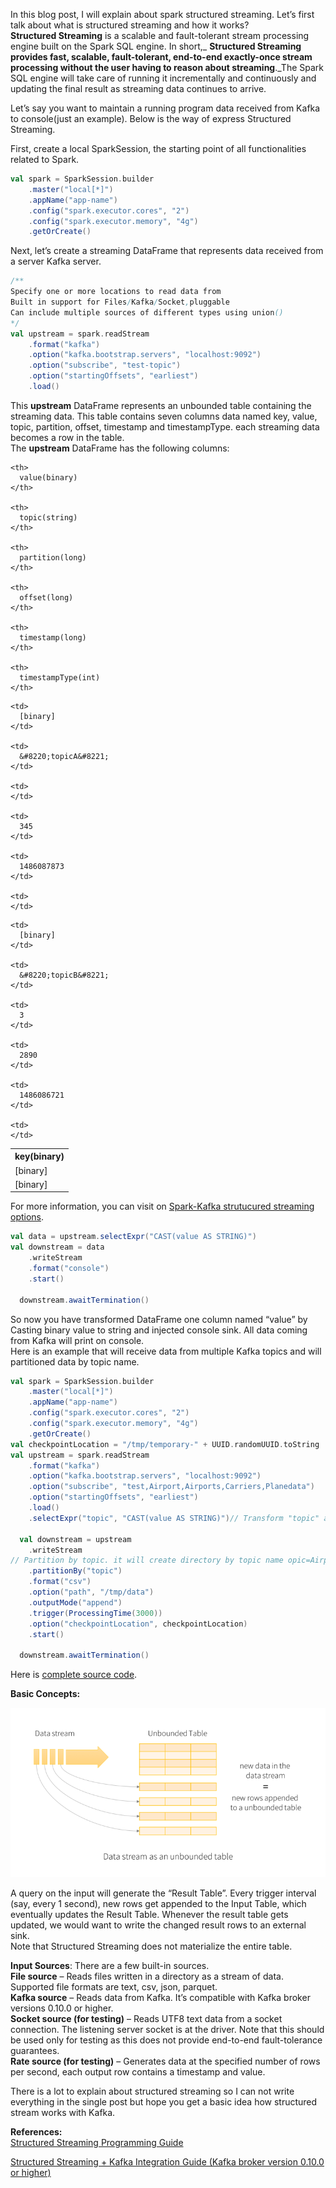 In this blog post, I will explain about spark structured streaming. Let&#8217;s first talk about what is structured streaming and how it works?  
**Structured Streaming** is a scalable and fault-tolerant stream processing engine built on the Spark SQL engine. In short,_ **Structured Streaming provides fast, scalable, fault-tolerant, end-to-end exactly-once stream processing without the user having to reason about streaming**._The Spark SQL engine will take care of running it incrementally and continuously and updating the final result as streaming data continues to arrive.

Let’s say you want to maintain a running program data received from Kafka to console(just an example). Below is the way of express Structured Streaming.

First, create a local SparkSession, the starting point of all functionalities related to Spark.

```scala
val spark = SparkSession.builder
    .master("local[*]")
    .appName("app-name")
    .config("spark.executor.cores", "2")
    .config("spark.executor.memory", "4g")
    .getOrCreate()
```

Next, let’s create a streaming DataFrame that represents data received from a server Kafka server.

```scala
/**
Specify one or more locations to read data from
Built in support for Files/Kafka/Socket,pluggable
Can include multiple sources of different types using union()
*/
val upstream = spark.readStream
    .format("kafka")
    .option("kafka.bootstrap.servers", "localhost:9092")
    .option("subscribe", "test-topic")
    .option("startingOffsets", "earliest")
    .load()
```

This **upstream** DataFrame represents an unbounded table containing the streaming data. This table contains seven columns data named key, value, topic, partition, offset, timestamp and timestampType. each streaming data becomes a row in the table.  
The **upstream** DataFrame has the following columns:

<table>
  <tr>
    <th>
      key(binary)
    </th>
    
    <th>
      value(binary)
    </th>
    
    <th>
      topic(string)
    </th>
    
    <th>
      partition(long)
    </th>
    
    <th>
      offset(long)
    </th>
    
    <th>
      timestamp(long)
    </th>
    
    <th>
      timestampType(int)
    </th>
  </tr>
  
  <tr>
    <td>
      [binary]
    </td>
    
    <td>
      [binary]
    </td>
    
    <td>
      &#8220;topicA&#8221;
    </td>
    
    <td>
    </td>
    
    <td>
      345
    </td>
    
    <td>
      1486087873
    </td>
    
    <td>
    </td>
  </tr>
  
  <tr>
    <td>
      [binary]
    </td>
    
    <td>
      [binary]
    </td>
    
    <td>
      &#8220;topicB&#8221;
    </td>
    
    <td>
      3
    </td>
    
    <td>
      2890
    </td>
    
    <td>
      1486086721
    </td>
    
    <td>
    </td>
  </tr>
</table>

For more information, you can visit on <a href="http://spark.apache.org/docs/latest/structured-streaming-kafka-integration.html" target="_blank" rel="noopener">Spark-Kafka strutucured streaming options</a>.

```scala
val data = upstream.selectExpr("CAST(value AS STRING)")
val downstream = data
    .writeStream
    .format("console")
    .start()

  downstream.awaitTermination()
```

So now you have transformed DataFrame one column named “value” by Casting binary value to string and injected console sink. All data coming from Kafka will print on console.  
Here is an example that will receive data from multiple Kafka topics and will partitioned data by topic name.

```scala
val spark = SparkSession.builder
    .master("local[*]")
    .appName("app-name")
    .config("spark.executor.cores", "2")
    .config("spark.executor.memory", "4g")
    .getOrCreate()
val checkpointLocation = "/tmp/temporary-" + UUID.randomUUID.toString
val upstream = spark.readStream
    .format("kafka")
    .option("kafka.bootstrap.servers", "localhost:9092")
    .option("subscribe", "test,Airport,Airports,Carriers,Planedata")
    .option("startingOffsets", "earliest")
    .load()
    .selectExpr("topic", "CAST(value AS STRING)")// Transform "topic" and "value" columned

  val downstream = upstream
    .writeStream
// Partition by topic. it will create directory by topic name opic=Airport,topic=Carriers,topic=Planedata 
    .partitionBy("topic")
    .format("csv")
    .option("path", "/tmp/data")
    .outputMode("append")
    .trigger(ProcessingTime(3000))
    .option("checkpointLocation", checkpointLocation)
    .start()

  downstream.awaitTermination()
```

Here is <a href="https://github.com/abdheshkumar/spark-practices/blob/master/src/main/scala/KafkaToHdfsUsingSpark.scala" target="_blank" rel="noopener">complete source code</a>.

**Basic Concepts:**

<img loading="lazy" class="alignnone wp-image-142 size-full" src="/img/uploads/2018/02/structured-streaming-stream-as-a-table-768x413.png" alt=""/> 

A query on the input will generate the “Result Table”. Every trigger interval (say, every 1 second), new rows get appended to the Input Table, which eventually updates the Result Table. Whenever the result table gets updated, we would want to write the changed result rows to an external sink.  
Note that Structured Streaming does not materialize the entire table.

**Input Sources**: There are a few built-in sources.  
**File source** &#8211; Reads files written in a directory as a stream of data. Supported file formats are text, csv, json, parquet.  
**Kafka source** &#8211; Reads data from Kafka. It’s compatible with Kafka broker versions 0.10.0 or higher.  
**Socket source (for testing)** &#8211; Reads UTF8 text data from a socket connection. The listening server socket is at the driver. Note that this should be used only for testing as this does not provide end-to-end fault-tolerance guarantees.  
**Rate source (for testing)** &#8211; Generates data at the specified number of rows per second, each output row contains a timestamp and value.

There is a lot to explain about structured streaming so I can not write everything in the single post but hope you get a basic idea how structured stream works with Kafka.

**References:**  
<a href="http://spark.apache.org/docs/latest/structured-streaming-programming-guide.html" target="_blank" rel="noopener">Structured Streaming Programming Guide</a>

<a href="http://spark.apache.org/docs/latest/structured-streaming-kafka-integration.html" target="_blank" rel="noopener">Structured Streaming + Kafka Integration Guide (Kafka broker version 0.10.0 or higher)</a>